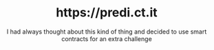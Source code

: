 <h1 align="center">https://predi.ct.it</h1>

<p align="center">
 I had always thought about this kind of thing and decided to use smart contracts for an extra challenge
</p>